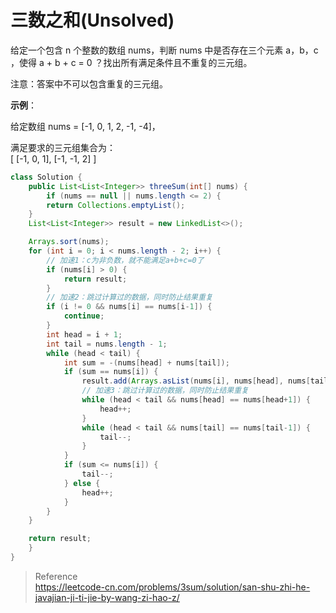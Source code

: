# 三数之和(Unsolved)

给定一个包含 n 个整数的数组 nums，判断 nums 中是否存在三个元素 a，b，c ，使得 a + b + c = 0 ？找出所有满足条件且不重复的三元组。

注意：答案中不可以包含重复的三元组。

**示例**：

给定数组 nums = [-1, 0, 1, 2, -1, -4]，

满足要求的三元组集合为：  
[
  [-1, 0, 1],
  [-1, -1, 2]
]

```java
class Solution {
    public List<List<Integer>> threeSum(int[] nums) {
        if (nums == null || nums.length <= 2) {
        return Collections.emptyList();
    }
    List<List<Integer>> result = new LinkedList<>();

    Arrays.sort(nums);
    for (int i = 0; i < nums.length - 2; i++) {
        // 加速1：c为非负数，就不能满足a+b+c=0了
        if (nums[i] > 0) {
            return result;
        }
        // 加速2：跳过计算过的数据，同时防止结果重复
        if (i != 0 && nums[i] == nums[i-1]) {
            continue;
        }
        int head = i + 1;
        int tail = nums.length - 1;
        while (head < tail) {
            int sum = -(nums[head] + nums[tail]);
            if (sum == nums[i]) {
                result.add(Arrays.asList(nums[i], nums[head], nums[tail]));
                // 加速3：跳过计算过的数据，同时防止结果重复
                while (head < tail && nums[head] == nums[head+1]) {
                    head++;
                }
                while (head < tail && nums[tail] == nums[tail-1]) {
                    tail--;
                }
            }
            if (sum <= nums[i]) {
                tail--;
            } else {
                head++;
            }
        }
    }

    return result;
    }
}
```

> Reference  
> https://leetcode-cn.com/problems/3sum/solution/san-shu-zhi-he-javajian-ji-ti-jie-by-wang-zi-hao-z/